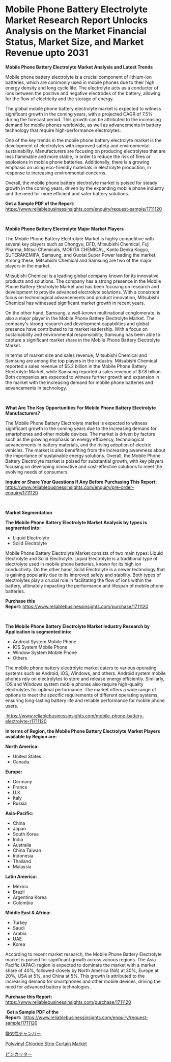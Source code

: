<p><h1>Mobile Phone Battery Electrolyte Market Research Report Unlocks Analysis on the Market Financial Status, Market Size, and Market Revenue upto 2031</h1></p><p><strong>Mobile Phone Battery Electrolyte Market Analysis and Latest Trends</strong></p>
<p><p>Mobile phone battery electrolyte is a crucial component of lithium-ion batteries, which are commonly used in mobile phones due to their high energy density and long cycle life. The electrolyte acts as a conductor of ions between the positive and negative electrodes of the battery, allowing for the flow of electricity and the storage of energy.</p><p>The global mobile phone battery electrolyte market is expected to witness significant growth in the coming years, with a projected CAGR of 7.5% during the forecast period. This growth can be attributed to the increasing demand for mobile phones worldwide, as well as advancements in battery technology that require high-performance electrolytes.</p><p>One of the key trends in the mobile phone battery electrolyte market is the development of electrolytes with improved safety and environmental sustainability. Manufacturers are focusing on producing electrolytes that are less flammable and more stable, in order to reduce the risk of fires or explosions in mobile phone batteries. Additionally, there is a growing emphasis on using eco-friendly materials in electrolyte production, in response to increasing environmental concerns.</p><p>Overall, the mobile phone battery electrolyte market is poised for steady growth in the coming years, driven by the expanding mobile phone industry and the need for more efficient and safer battery solutions.</p></p>
<p><strong>Get a Sample PDF of the Report:&nbsp;</strong> <a href="https://www.reliablebusinessinsights.com/enquiry/request-sample/1711120">https://www.reliablebusinessinsights.com/enquiry/request-sample/1711120</a></p>
<p>&nbsp;</p>
<p><strong>Mobile Phone Battery Electrolyte Major Market Players</strong></p>
<p><p>The Mobile Phone Battery Electrolyte Market is highly competitive with several key players such as Chongyu, DFD, Mitsubishi Chemical, Fuji Pharma, Mitsui Chemicals, MORITA CHEMICAL, Kanto Denka Kogyo, SUTERAKEMIFA, Samsung, and Guotai Super Power leading the market. Among these, Mitsubishi Chemical and Samsung are two of the major players in the market.</p><p>Mitsubishi Chemical is a leading global company known for its innovative products and solutions. The company has a strong presence in the Mobile Phone Battery Electrolyte Market and has been focusing on research and development to provide advanced electrolyte solutions. With a consistent focus on technological advancements and product innovation, Mitsubishi Chemical has witnessed significant market growth in recent years.</p><p>On the other hand, Samsung, a well-known multinational conglomerate, is also a major player in the Mobile Phone Battery Electrolyte Market. The company's strong research and development capabilities and global presence have contributed to its market leadership. With a focus on sustainability and environmental responsibility, Samsung has been able to capture a significant market share in the Mobile Phone Battery Electrolyte Market.</p><p>In terms of market size and sales revenue, Mitsubishi Chemical and Samsung are among the top players in the industry. Mitsubishi Chemical reported a sales revenue of $5.2 billion in the Mobile Phone Battery Electrolyte Market, while Samsung reported a sales revenue of $7.8 billion. Both companies are expected to witness further growth and expansion in the market with the increasing demand for mobile phone batteries and advancements in technology.</p></p>
<p>&nbsp;</p>
<p><strong>What Are The Key Opportunities For Mobile Phone Battery Electrolyte Manufacturers?</strong></p>
<p><p>The Mobile Phone Battery Electrolyte market is expected to witness significant growth in the coming years due to the increasing demand for smartphones and other mobile devices. The market is driven by factors such as the growing emphasis on energy efficiency, technological advancements in battery materials, and the rising adoption of electric vehicles. The market is also benefiting from the increasing awareness about the importance of sustainable energy solutions. Overall, the Mobile Phone Battery Electrolyte market is poised for substantial growth, with key players focusing on developing innovative and cost-effective solutions to meet the evolving needs of consumers.</p></p>
<p><strong>Inquire or Share Your Questions If Any Before Purchasing This Report:</strong> <a href="https://www.reliablebusinessinsights.com/enquiry/pre-order-enquiry/1711120">https://www.reliablebusinessinsights.com/enquiry/pre-order-enquiry/1711120</a></p>
<p>&nbsp;</p>
<p><strong>Market Segmentation</strong></p>
<p><strong>The Mobile Phone Battery Electrolyte Market Analysis by types is segmented into:</strong></p>
<p><ul><li>Liquid Electrolyte</li><li>Solid Electrolyte</li></ul></p>
<p><p>Mobile Phone Battery Electrolyte Market consists of two main types: Liquid Electrolyte and Solid Electrolyte. Liquid Electrolyte is a traditional type of electrolyte used in mobile phone batteries, known for its high ion conductivity. On the other hand, Solid Electrolyte is a newer technology that is gaining popularity due to its improved safety and stability. Both types of electrolytes play a crucial role in facilitating the flow of ions within the battery, ultimately impacting the performance and lifespan of mobile phone batteries.</p></p>
<p><strong>Purchase this Report:&nbsp;</strong><a href="https://www.reliablebusinessinsights.com/purchase/1711120">https://www.reliablebusinessinsights.com/purchase/1711120</a></p>
<p>&nbsp;</p>
<p><strong>The Mobile Phone Battery Electrolyte Market Industry Research by Application is segmented into:</strong></p>
<p><ul><li>Android System Mobile Phone</li><li>IOS System Mobile Phone</li><li>Window System Mobile Phone</li><li>Others</li></ul></p>
<p><p>The mobile phone battery electrolyte market caters to various operating systems such as Android, iOS, Windows, and others. Android system mobile phones rely on electrolytes to store and release energy efficiently. Similarly, iOS and Windows system mobile phones also require high-quality electrolytes for optimal performance. The market offers a wide range of options to meet the specific requirements of different operating systems, ensuring long-lasting battery life and reliable performance for mobile phone users.</p></p>
<p><a href="https://www.reliablebusinessinsights.com/mobile-phone-battery-electrolyte-r1711120">&nbsp;https://www.reliablebusinessinsights.com/mobile-phone-battery-electrolyte-r1711120</a></p>
<p><strong>In terms of Region, the Mobile Phone Battery Electrolyte Market Players available by Region are:</strong></p>
<p>
    <p> <strong> North America: </strong>
        <ul>
            <li>United States</li>
            <li>Canada</li>
        </ul>
        </p> 
    <p> <strong> Europe: </strong>
        <ul>
            <li>Germany</li>
            <li>France</li>
            <li>U.K.</li>
            <li>Italy</li>
            <li>Russia</li>
        </ul>
        </p> 
    <p> <strong> Asia-Pacific: </strong>
        <ul>
            <li>China</li>
            <li>Japan</li>
            <li>South Korea</li>
            <li>India</li>
            <li>Australia</li>
            <li>China Taiwan</li>
            <li>Indonesia</li>
            <li>Thailand</li>
            <li>Malaysia</li>
        </ul>
        </p> 
    <p> <strong> Latin America: </strong>
        <ul>
            <li>Mexico</li>
            <li>Brazil</li>
            <li>Argentina Korea</li>
            <li>Colombia</li>
        </ul>
        </p> 
    <p> <strong> Middle East & Africa: </strong>
        <ul>
            <li>Turkey</li>
            <li>Saudi</li>
            <li>Arabia</li>
            <li>UAE</li>
            <li>Korea</li>
        </ul>
    </p>
    </p>
<p><p>According to recent market research, the Mobile Phone Battery Electrolyte market is poised for significant growth across various regions. The Asia Pacific (APAC) region is expected to dominate the market with a market share of 40%, followed closely by North America (NA) at 30%, Europe at 20%, USA at 5%, and China at 5%. This growth is attributed to the increasing demand for smartphones and other mobile devices, driving the need for advanced battery technologies.</p></p>
<p><strong>Purchase this Report: </strong><a href="https://www.reliablebusinessinsights.com/purchase/1711120">https://www.reliablebusinessinsights.com/purchase/1711120</a></p>
<p>&nbsp;<strong>Get a Sample PDF of the Report:&nbsp;&nbsp;</strong><a href="https://www.reliablebusinessinsights.com/enquiry/request-sample/1711120">https://www.reliablebusinessinsights.com/enquiry/request-sample/1711120</a></p>
<p><strong></strong></p>
<p><p><a href="https://github.com/bucuel854722/Market-Research-Report-List-2/blob/main/2111031126695.md">嫌気性チャンバー</a></p><p><a href="https://github.com/derrinmiltonellis35gcl/Market-Research-Report-List-3/blob/main/polyvinyl-chloride-strip-curtain-market.md">Polyvinyl Chloride Strip Curtain Market</a></p><p><a href="https://github.com/xemfu2379520/Market-Research-Report-List-2/blob/main/7956505126694.md">ピンカッター</a></p></p>